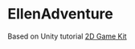 # EllenAdventure

Based on Unity tutorial [2D Game Kit](https://learn.unity.com/project/2d-game-kit)
